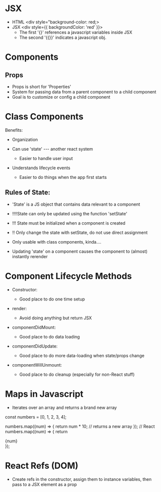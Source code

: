 # JSX

-   HTML <div style="background-color: red;></div>
-   JSX <div style={{ backgroundColor: 'red' }}></div>
    -   The first '{}' references a javascript variables inside JSX
    -   The second '{{}}' indicates a javascript obj.

# Components

## Props

-   Props is short for 'Properties'
-   System for passing data from a parent component to a child component
-   Goal is to customize or config a child component

# Class Components

Benefits:

-   Organization
-   Can use 'state' --- another react system
    -   Easier to handle user input
-   Understands lifecycle events

    -   Easier to do things when the app first starts

## Rules of State:

-   'State' is a JS object that contains data relevant to a component

-   !!!!State can only be updated using the function 'setState'
-   !!! State must be initialized when a component is created
-   !! Only change the state with setState, do not use direct assignment
-   Only usable with class components, kinda....
-   Updating 'state' on a component causes the component to (almost) instantly rerender

# Component Lifecycle Methods

-   Constructor:

    -   Good place to do one time setup

-   render:

    -   Avoid doing anything but return JSX

-   componentDidMount:

    -   Good place to do data loading

-   componentDidUpdate:

    -   Good place to do more data-loading when state/props change

-   componentWillUnmount:
    -   Good place to do cleanup (especially for non-React stuff)

# Maps in Javascript

-   Iterates over an array and returns a brand new array

const numbers = [0, 1, 2, 3, 4];

numbers.map((num) => {
return num \* 10; // returns a new array
});
// React
numbers.map((num) => {
return <div> {num} </div>
});

# React Refs (DOM)

-   Create refs in the constructor, assign them to instance variables, then pass to a JSX element as a prop
